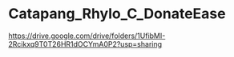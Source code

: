 # Catapang_Rhylo_C_DonateEase
https://drive.google.com/drive/folders/1UfibMI-2Rcikxq9T0T26HR1dOCYmA0P2?usp=sharing
